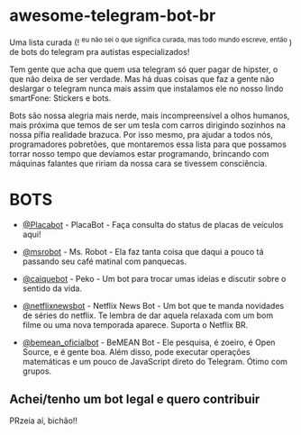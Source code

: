 # awesome-telegram-bot-br
Uma lista curada (! <sup>eu não sei o que significa curada, mas todo mundo escreve, então </sup>) de bots do telegram pra autistas especializados!

Tem gente que acha que quem usa telegram só quer pagar de hipster, o que não deixa de ser verdade. Mas há duas coisas que faz a gente não deslargar o telegram nunca mais assim que instalamos ele no nosso lindo smartFone:
Stickers e bots.

Bots são nossa alegria mais nerde, mais incompreensível a olhos humanos, mais próxima que temos de ser um tesla com carros dirigindo sozinhos na nossa pífia realidade brazuca. Por isso mesmo, pra ajudar a todos nós, programadores pobretões, que montaremos essa lista para que possamos torrar nosso tempo que devíamos estar programando, brincando com máquinas falantes que ririam da nossa cara se tivessem consciência.

# BOTS 

- [@Placabot](https://telegram.me/placabot) - PlacaBot - Faça consulta do status de placas de veículos aqui!

- [@msrobot](https://telegram.me/msrobot) - Ms. Robot - Ela faz tanta coisa que daqui a pouco tá passando seu café matinal com panquecas.

- [@caiquebot](https://telegram.me/caiquebot) - Peko - Um bot para trocar umas ideias e discutir sobre o sentido da vida.

- [@netflixnewsbot](https://telegram.me/netflixnewsbot) - Netflix News Bot - Um bot que te manda novidades de séries do netflix. Te lembra de dar aquela relaxada com um bom filme ou uma nova temporada aparece. Suporta o Netflix BR.

- [@bemean_oficialbot](https://telegram.me/bemean_oficialbot) - BeMEAN Bot - Ele pesquisa, é zoeiro, é Open Source, e é gente boa. Além disso, pode executar operações matemáticas e um pouco de JavaScript direto do Telegram. Ótimo com grupos.

## Achei/tenho um bot legal e quero contribuir

PRzeia aí, bichão!!
